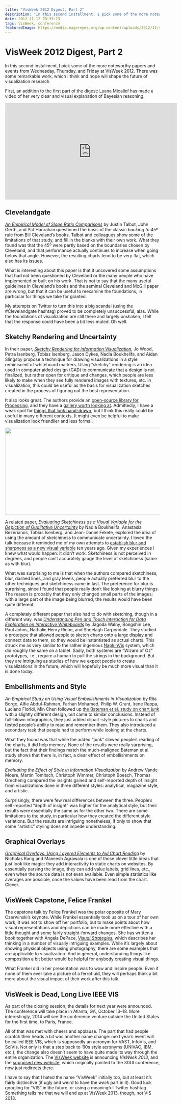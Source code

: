 ```yaml
---
title: "VisWeek 2012 Digest, Part 2"
description: "In this second installment, I pick some of the more noteworthy papers and events from Wednesday, Thursday, and Friday at VisWeek 2012. There was some remarkable work, which I think and hope will shape the future of visualization research."
date: 2012-11-12 23:33:23
tags: VisWeek, conference
featuredImage: https://media.eagereyes.org/wp-content/uploads/2012/11/sketchy-world.png
---
```


# VisWeek 2012 Digest, Part 2

In this second installment, I pick some of the more noteworthy papers and events from Wednesday, Thursday, and Friday at VisWeek 2012. There was some remarkable work, which I think and hope will shape the future of visualization research.

First, an addition to <a href="/blog/2012/visweek-2012-digest-part-1">the first part of the digest</a>: <a href="http://www.cs.kent.ac.uk/people/rpg/lm304/">Luana Micallef</a> has made a video of her very clear and visual explanation of Bayesian reasoning.

<iframe src="http://www.youtube.com/embed/D8VZqxcu0I0?rel=0" frameborder="0" width="560" height="315"></iframe>

## Clevelandgate

<em><a href="http://vis.stanford.edu/papers/slope-ratio-comparison">An Empirical Model of Slope Ratio Comparisons</a></em> by Justin Talbot, John Gerth, and Pat Hanrahan questioned the basis of the classic <em>banking to 45º</em> rule from Bill Cleveland’s books. Talbot and colleagues show some of the limitations of that study, and fill in the blanks with their own work. What they found was that the 45º were partly based on the boundaries chosen by Cleveland, and that performance actually continues to increase when going below that angle. However, the resulting charts tend to be very flat, which also has its issues.

What is interesting about this paper is that it uncovered some assumptions that had not been questioned by Cleveland or the many people who have implemented or built on his work. That is not to say that the many useful guidelines in Cleveland’s books and the seminal Cleveland and McGill paper are wrong, but that it can be useful to reexamine the foundations, in particular for things we take for granted.

My attempts on Twitter to turn this into a big scandal (using the #Clevelandgate hashtag) proved to be completely unsuccessful, alas. While the foundations of visualization are still there and largely unshaken, I felt that the response could have been a bit less muted. Oh well.

## Sketchy Rendering and Uncertainty

In their paper, <em><a href="http://openaccess.city.ac.uk/1274/">Sketchy Rendering for Information Visualization</a></em>, Jo Wood, Petra Isenberg, Tobias Isenberg, Jason Dykes, Nadia Boukhelifa, and Aidan Slingsby propose a technique for drawing visualizations in a style reminiscent of whiteboard markers. Using “sketchy” rendering is an idea used in computer aided design (CAD) to communicate that a design is not finalized, but rather open for critique and changes, which people are less likely to make when they see fully rendered images with textures, etc. In visualization, this could be useful as the basis for visualization sketches created in the process of figuring out the best representation.

It also looks great. The authors provide an <a href="http://gicentre.org/handy/">open-source library for Processing</a>, and they have a <a href="http://www.soi.city.ac.uk/gicentre/t/wordpress/handy/gallery/">gallery worth looking at</a>. Admittedly, I have a weak spot for <a href="/zipscribble-maps/interactive-zipscribble-map">things that look hand-drawn</a>, but I think this really could be useful in many different contexts. It might even be helpful to make visualization look friendlier and less formal.

<img title="Sketchy World Map" src="https://media.eagereyes.org/wp-content/uploads/2012/11/sketchy-world-600x284.png" alt="" width="600" height="284" />

A related paper, <em><a href="http://hal.inria.fr/hal-00717441">Evaluating Sketchiness as a Visual Variable for the Depiction of Qualitative Uncertainty</a></em> by Nadia Boukhelifa, Anastasia Bezerianos, Tobias Isenberg, and Jean-Daniel Fekete, explored the idea of using the amount of sketchiness to communicate uncertainty. I loved the talk because it reminded me of my own attempts to <a href="/publications/Kosara_VisSym_2002.html">establish blur and sharpness as a new visual variable</a> ten years ago. Given my experiences I knew what would happen: it didn’t work. Sketchiness is not perceived in degrees, and people can’t accurately gauge the level of sketchiness (same as with blur).

What was surprising to me is that when the authors compared sketchiness, blur, dashed lines, and gray levels, people actually preferred blur to the other techniques and sketchiness came in last. The preference for blur is surprising, since I found that people really don’t like looking at blurry things. The reason is probably that they only changed small parts of the images; with a large part of the image being blurred, the results would have been quite different.

A completely different paper that also had to do with sketching, though in a different way, was <em><a href="http://research.microsoft.com/en-us/um/redmond/groups/cue/publications/TVCG2012-SketchInsight.pdf">Understanding Pen and Touch Interaction for Data Exploration on Interactive Whiteboards</a></em> by Jagoda Walny, Bongshin Lee, Paul Johns, Nathalie Henry Riche, and Sheelagh Carpendale. They studied a prototype that allowed people to sketch charts onto a large display and connect data to them, so they would be instantiated as actual charts. This struck me as very similar to the rather ingenious <a href="http://www.cs.ubc.ca/~wochao/napkinvis/">NapkinVis</a> system, which did roughly the same on a tablet. Sadly, both systems are “Wizard of Oz” prototypes, i.e., require a human to pull the strings in the background. But they are intriguing as studies of how we expect people to create visualizations in the future, which will hopefully be much more visual than it is done today.

## Embellishments and Style

<em>An Empirical Study on Using Visual Embellishments in Visualization</em> by Rita Borgo, Alfie Abdul-Rahman, Farhan Mohamed, Philip W. Grant, Irene Reppa, Luciano Floridi, Min Chen followed up <a href="/criticism/chart-junk-considered-useful-after-all">the Bateman et al. study on chart junk</a> with a slightly different design, but came to similar conclusions. Instead of full-blown infographics, they just added clipart-style pictures to charts and tested people’s ability to read and remember them. They also introduced a secondary task that people had to perform while looking at the charts.

What they found was that while the added “junk” slowed people’s reading of the charts, it did help memory. None of the results were really surprising, but the fact that their findings match the much-maligned Bateman et al. study shows that there is, in fact, a clear effect of embellishments on memory.

<em><a href="http://andrew.ticle.com/publications/infovis12.pdf">Evaluating the Effect of Style in Information Visualization</a></em> by Andrew Vande Moere, Martin Tomitsch, Christoph Wimmer, Christoph Boesch, Thomas Grechenig compared the insights gained and self-reported depth of insight from visualizations done in three different styles: analytical, magazine style, and artistic.

Surprisingly, there were few real differences between the three. People’s self-reported “depth of insight” was higher for the analytical style, but their results were essentially the same as for the other two. There are some limitations to the study, in particular how they created the different style variations. But the results are intriguing nonetheless, if only to show that some “artistic” styling does not impede understanding.

## Graphical Overlays

<em><a href="http://vis.berkeley.edu/papers/grover/">Graphical Overlays: Using Layered Elements to Aid Chart Reading</a></em> by Nicholas Kong and Maneesh Agrawala is one of those clever little ideas that just look like magic: they add interactivity to static charts on websites. By essentially parsing the image, they can add value labels, grid lines, etc., even when the source data is not even available. Even simple statistics like averages are possible, once the values have been read from the chart. Clever.

## VisWeek Capstone, Felice Frankel

The capstone talk by Felice Frankel was the polar opposite of Mary Czerwinski’s keynote. While Frankel essentially took us on a tour of her own work, it was not to show off her portfolio, but to make points about how visual representations and depictions can be made more effective with a little thought and some fairly straight-forward changes. She has written a book together with Angela DePace, <a href="http://visual-strategies.org"><em>Visual Strategies</em></a>, which describes her thinking in a number of visually intriguing examples. While it’s largely about showing physical objects using photography, there are some examples that are applicable to visualization. And in general, understanding things like composition a bit better would be helpful for anybody creating visual things.

What Frankel did in her presentation was to wow and inspire people. Even if none of them ever take a picture of a ferrofluid, they will perhaps think a bit more about the visual impact of their work after this talk.

## VisWeek is Dead, Long Live IEEE VIS

As part of the closing session, the details for next year were announced. The conference will take place in Atlanta, GA, October 13–18. More interestingly, 2014 will see the conference venture outside the United States for the first time, to Paris, France.

All of that was met with cheers and applause. The part that had people scratch their heads a bit was another name change: next year’s event will be called IEEE VIS, which is supposedly an acronym for VAST, InfoVis, and SciVis. Not only is that a step back to ’60s style acronyms (UNIVAC, IBM, etc.), the change also doesn’t seem to have quite made its way through the entire organization. The <a href="http://visweek.org">VisWeek website</a> is announcing <em>VisWeek 2013</em>, and the <a href="http://ieeevis.org">supposed new website</a>, which originally pointed to the 3DUI conference, now just redirects there.

I have to say that I hated the name “VisWeek” initially too, but at least it’s fairly distinctive (if ugly and weird to have the <em>week</em> part in it). Good luck googling for “VIS” in the future, or using a meaningful Twitter hashtag. Something tells me that we will end up at VisWeek 2013, though, not VIS 2013.


<PostedBy />


